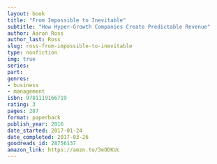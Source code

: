 ```yaml
---
layout: book
title: "From Impossible to Inevitable"
subtitle: "How Hyper-Growth Companies Create Predictable Revenue"
author: Aaron Ross
author_last: Ross
slug: ross-from-impossible-to-inevitable
type: nonfiction
img: true
series: 
part: 
genres:
- business
- management
isbn: 9781119166719
rating: 3
pages: 287
format: paperback
publish_year: 2016
date_started: 2017-01-24
date_completed: 2017-03-26
goodreads_id: 28756137
amazon_link: https://amzn.to/3eODKUc
---
```

